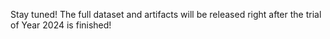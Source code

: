 Stay tuned! The full dataset and artifacts will be released right after the trial of Year 2024 is finished!
